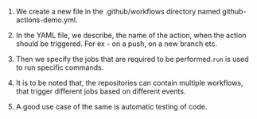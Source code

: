 1. We create a new file in the .github/workflows directory named github-actions-demo.yml.

2. In the YAML file, we describe, the name of the action, when the action should be triggered. For ex  - on a push, on a new branch etc.

3. Then we specify the jobs that are required to be performed.`run` is used to run specific commands.

4. It is to be noted that, the repositories can contain multiple workflows, that trigger different jobs based on different events.

5. A good use case of the same is automatic testing of code.